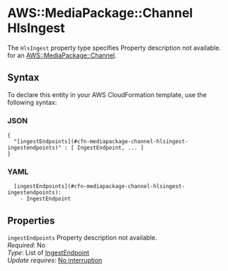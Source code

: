 # AWS::MediaPackage::Channel HlsIngest<a name="aws-properties-mediapackage-channel-hlsingest"></a>

<a name="aws-properties-mediapackage-channel-hlsingest-description"></a>The `HlsIngest` property type specifies Property description not available\. for an [AWS::MediaPackage::Channel](aws-resource-mediapackage-channel.md)\.

## Syntax<a name="aws-properties-mediapackage-channel-hlsingest-syntax"></a>

To declare this entity in your AWS CloudFormation template, use the following syntax:

### JSON<a name="aws-properties-mediapackage-channel-hlsingest-syntax.json"></a>

```
{
  "[ingestEndpoints](#cfn-mediapackage-channel-hlsingest-ingestendpoints)" : [ IngestEndpoint, ... ]
}
```

### YAML<a name="aws-properties-mediapackage-channel-hlsingest-syntax.yaml"></a>

```
  [ingestEndpoints](#cfn-mediapackage-channel-hlsingest-ingestendpoints): 
    - IngestEndpoint
```

## Properties<a name="aws-properties-mediapackage-channel-hlsingest-properties"></a>

`ingestEndpoints`  <a name="cfn-mediapackage-channel-hlsingest-ingestendpoints"></a>
Property description not available\.  
*Required*: No  
*Type*: List of [IngestEndpoint](aws-properties-mediapackage-channel-ingestendpoint.md)  
*Update requires*: [No interruption](https://docs.aws.amazon.com/AWSCloudFormation/latest/UserGuide/using-cfn-updating-stacks-update-behaviors.html#update-no-interrupt)